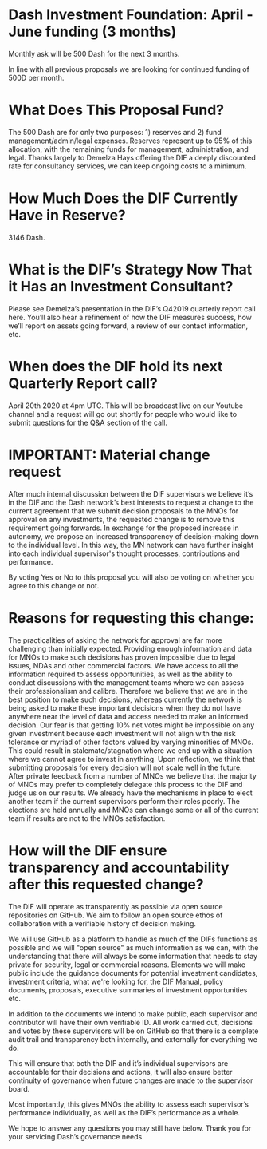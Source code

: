 # Dash Investment Foundation: April - June funding (3 months)

Monthly ask will be 500 Dash for the next 3 months.

In line with all previous proposals we are looking for continued funding of 500D per month.

# What Does This Proposal Fund?

The 500 Dash are for only two purposes: 1) reserves and 2) fund management/admin/legal expenses.
Reserves represent up to 95% of this allocation, with the remaining funds for management, administration, and legal. Thanks largely to Demelza Hays offering the DIF a deeply discounted rate for consultancy services, we can keep ongoing costs to a minimum.

# How Much Does the DIF Currently Have in Reserve?

3146 Dash.

# What is the DIF’s Strategy Now That it Has an Investment Consultant?

Please see Demelza’s presentation in the DIF’s Q42019 quarterly report call here. You’ll also hear a refinement of how the DIF measures success, how we’ll report on assets going forward, a review of our contact information, etc.

# When does the DIF hold its next Quarterly Report call?

April 20th 2020 at 4pm UTC. This will be broadcast live on our Youtube channel and a request will go out shortly for people who would like to submit questions for the Q&amp;A section of the call. 

# IMPORTANT: Material change request

After much internal discussion between the DIF supervisors we believe it’s in the DIF and the Dash network’s best interests to request a change to the current agreement that we submit decision proposals to the MNOs for approval on any investments, the requested change is to remove this requirement going forwards. In exchange for the proposed increase in autonomy, we propose an increased transparency of decision-making down to the individual level. In this way, the MN network can have further insight into each individual supervisor's thought processes, contributions and performance.

By voting Yes or No to this proposal you will also be voting on whether you agree to this change or not. 

# Reasons for requesting this change: 

The practicalities of asking the network for approval are far more challenging than initially expected.
Providing enough information and data for MNOs to make such decisions has proven impossible due to legal issues, NDAs and other commercial factors.
We have access to all the information required to assess opportunities, as well as the ability to conduct discussions with the management teams where we can assess their professionalism and calibre. Therefore we believe that we are in the best position to make such decisions, whereas currently the network is being asked to make these important decisions when they do not have anywhere near the level of data and access needed to make an informed decision.
Our fear is that getting 10% net votes might be impossible on any given investment because each investment will not align with the risk tolerance or myriad of other factors valued by varying minorities of MNOs. This could result in stalemate/stagnation where we end up with a situation where we cannot agree to invest in anything.
Upon reflection, we think that submitting proposals for every decision will not scale well in the future. 
After private feedback from a number of MNOs we believe that the majority of MNOs may prefer to completely delegate this process to the DIF and judge us on our results.
We already have the mechanisms in place to elect another team if the current supervisors perform their roles poorly. The elections are held annually and MNOs can change some or all of the current team if results are not to the MNOs satisfaction.

# How will the DIF ensure transparency and accountability after this requested change?

The DIF will operate as transparently as possible via open source repositories on GitHub. We aim to follow an open source ethos of collaboration with a verifiable history of decision making. 

We will use GitHub as a platform to handle as much of the DIFs functions as possible and we will "open source" as much information as we can, with the understanding that there will always be some information that needs to stay private for security, legal or commercial reasons. Elements we will make public include the guidance documents for potential investment candidates, investment criteria, what we're looking for, the DIF Manual, policy documents, proposals, executive summaries of investment opportunities etc.

In addition to the documents we intend to make public, each supervisor and contributor will have their own verifiable ID. All work carried out, decisions and votes by these supervisors will be on GitHub so that there is a complete audit trail and transparency both internally, and externally for everything we do. 

This will ensure that both the DIF and it’s individual supervisors are accountable for their decisions and actions, it will also ensure better continuity of governance when future changes are made to the supervisor board.

Most importantly, this gives MNOs the ability to assess each supervisor’s performance individually, as well as the DIF’s performance as a whole.

We hope to answer any questions you may still have below. 
Thank you for your servicing Dash’s governance needs.
 
